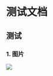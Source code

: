 # 测试文档

## 测试

### 1. 图片

![](https://picture4lixin.oss-cn-shenzhen.aliyuncs.com/imgs/2023-01-04-11-52-35-image.png)
